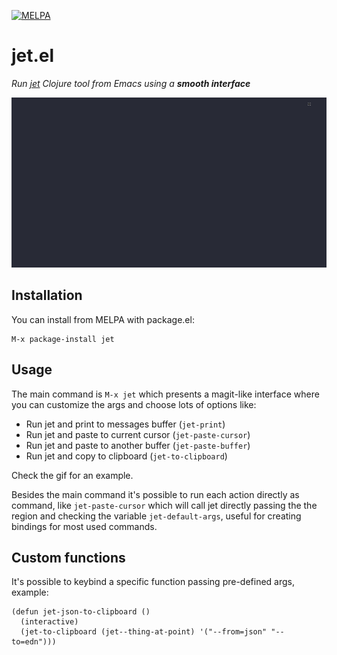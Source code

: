 [![MELPA](https://melpa.org/packages/jet-badge.svg)](https://melpa.org/#/jet)

# jet.el

_Run [jet](https://github.com/borkdude/jet) Clojure tool from Emacs using a **smooth interface**_

<img src="./img/jet.gif">

## Installation

You can install from MELPA with package.el:

```
M-x package-install jet
```

## Usage

The main command is `M-x jet` which presents a magit-like interface where you can customize the args and choose lots of options like:

- Run jet and print to messages buffer (`jet-print`)
- Run jet and paste to current cursor (`jet-paste-cursor`)
- Run jet and paste to another buffer (`jet-paste-buffer`)
- Run jet and copy to clipboard (`jet-to-clipboard`)

Check the gif for an example.

Besides the main command it's possible to run each action directly as command, like `jet-paste-cursor` which will call jet directly passing the the region and checking the variable `jet-default-args`, useful for creating bindings for most used commands.

## Custom functions

It's possible to keybind a specific function passing pre-defined args, example:

```elisp
(defun jet-json-to-clipboard ()
  (interactive)
  (jet-to-clipboard (jet--thing-at-point) '("--from=json" "--to=edn")))
```
